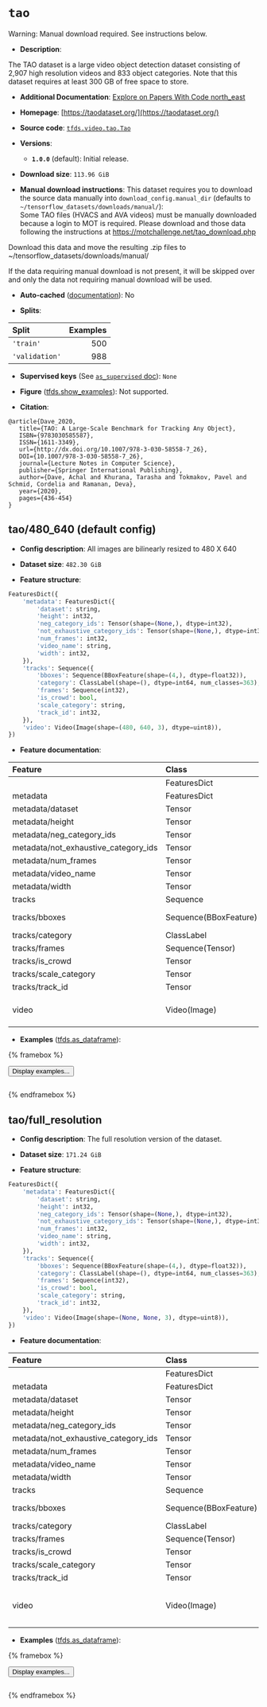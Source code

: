 <div itemscope itemtype="http://schema.org/Dataset">
  <div itemscope itemprop="includedInDataCatalog" itemtype="http://schema.org/DataCatalog">
    <meta itemprop="name" content="TensorFlow Datasets" />
  </div>
  <meta itemprop="name" content="tao" />
  <meta itemprop="description" content="The TAO dataset is a large video object detection dataset consisting of&#10;2,907 high resolution videos and 833 object categories. Note that this dataset&#10;requires at least 300 GB of free space to store.&#10;&#10;To use this dataset:&#10;&#10;```python&#10;import tensorflow_datasets as tfds&#10;&#10;ds = tfds.load(&#x27;tao&#x27;, split=&#x27;train&#x27;)&#10;for ex in ds.take(4):&#10;  print(ex)&#10;```&#10;&#10;See [the guide](https://www.tensorflow.org/datasets/overview) for more&#10;informations on [tensorflow_datasets](https://www.tensorflow.org/datasets).&#10;&#10;" />
  <meta itemprop="url" content="https://www.tensorflow.org/datasets/catalog/tao" />
  <meta itemprop="sameAs" content="https://taodataset.org/" />
  <meta itemprop="citation" content="@article{Dave_2020,&#10;   title={TAO: A Large-Scale Benchmark for Tracking Any Object},&#10;   ISBN={9783030585587},&#10;   ISSN={1611-3349},&#10;   url={http://dx.doi.org/10.1007/978-3-030-58558-7_26},&#10;   DOI={10.1007/978-3-030-58558-7_26},&#10;   journal={Lecture Notes in Computer Science},&#10;   publisher={Springer International Publishing},&#10;   author={Dave, Achal and Khurana, Tarasha and Tokmakov, Pavel and Schmid, Cordelia and Ramanan, Deva},&#10;   year={2020},&#10;   pages={436-454}&#10;}" />
</div>

# `tao`


Warning: Manual download required. See instructions below.

*   **Description**:

The TAO dataset is a large video object detection dataset consisting of 2,907
high resolution videos and 833 object categories. Note that this dataset
requires at least 300 GB of free space to store.

*   **Additional Documentation**:
    <a class="button button-with-icon" href="https://paperswithcode.com/dataset/tao">
    Explore on Papers With Code
    <span class="material-icons icon-after" aria-hidden="true"> north_east
    </span> </a>

*   **Homepage**: [https://taodataset.org/](https://taodataset.org/)

*   **Source code**:
    [`tfds.video.tao.Tao`](https://github.com/tensorflow/datasets/tree/master/tensorflow_datasets/video/tao/tao.py)

*   **Versions**:

    *   **`1.0.0`** (default): Initial release.

*   **Download size**: `113.96 GiB`

*   **Manual download instructions**: This dataset requires you to
    download the source data manually into `download_config.manual_dir`
    (defaults to `~/tensorflow_datasets/downloads/manual/`):<br/>
    Some TAO files (HVACS and AVA videos) must be manually downloaded because
    a login to MOT is required. Please download and those data following
    the instructions at https://motchallenge.net/tao_download.php

Download this data and move the resulting .zip files to
~/tensorflow_datasets/downloads/manual/

If the data requiring manual download is not present, it will be skipped over
and only the data not requiring manual download will be used.

*   **Auto-cached**
    ([documentation](https://www.tensorflow.org/datasets/performances#auto-caching)):
    No

*   **Splits**:

Split          | Examples
:------------- | -------:
`'train'`      | 500
`'validation'` | 988

*   **Supervised keys** (See
    [`as_supervised` doc](https://www.tensorflow.org/datasets/api_docs/python/tfds/load#args)):
    `None`

*   **Figure**
    ([tfds.show_examples](https://www.tensorflow.org/datasets/api_docs/python/tfds/visualization/show_examples)):
    Not supported.

*   **Citation**:

```
@article{Dave_2020,
   title={TAO: A Large-Scale Benchmark for Tracking Any Object},
   ISBN={9783030585587},
   ISSN={1611-3349},
   url={http://dx.doi.org/10.1007/978-3-030-58558-7_26},
   DOI={10.1007/978-3-030-58558-7_26},
   journal={Lecture Notes in Computer Science},
   publisher={Springer International Publishing},
   author={Dave, Achal and Khurana, Tarasha and Tokmakov, Pavel and Schmid, Cordelia and Ramanan, Deva},
   year={2020},
   pages={436-454}
}
```


## tao/480_640 (default config)

*   **Config description**: All images are bilinearly resized to 480 X 640

*   **Dataset size**: `482.30 GiB`

*   **Feature structure**:

```python
FeaturesDict({
    'metadata': FeaturesDict({
        'dataset': string,
        'height': int32,
        'neg_category_ids': Tensor(shape=(None,), dtype=int32),
        'not_exhaustive_category_ids': Tensor(shape=(None,), dtype=int32),
        'num_frames': int32,
        'video_name': string,
        'width': int32,
    }),
    'tracks': Sequence({
        'bboxes': Sequence(BBoxFeature(shape=(4,), dtype=float32)),
        'category': ClassLabel(shape=(), dtype=int64, num_classes=363),
        'frames': Sequence(int32),
        'is_crowd': bool,
        'scale_category': string,
        'track_id': int32,
    }),
    'video': Video(Image(shape=(480, 640, 3), dtype=uint8)),
})
```

*   **Feature documentation**:

Feature                              | Class                 | Shape               | Dtype   | Description
:----------------------------------- | :-------------------- | :------------------ | :------ | :----------
                                     | FeaturesDict          |                     |         |
metadata                             | FeaturesDict          |                     |         |
metadata/dataset                     | Tensor                |                     | string  |
metadata/height                      | Tensor                |                     | int32   |
metadata/neg_category_ids            | Tensor                | (None,)             | int32   |
metadata/not_exhaustive_category_ids | Tensor                | (None,)             | int32   |
metadata/num_frames                  | Tensor                |                     | int32   |
metadata/video_name                  | Tensor                |                     | string  |
metadata/width                       | Tensor                |                     | int32   |
tracks                               | Sequence              |                     |         |
tracks/bboxes                        | Sequence(BBoxFeature) | (None, 4)           | float32 |
tracks/category                      | ClassLabel            |                     | int64   |
tracks/frames                        | Sequence(Tensor)      | (None,)             | int32   |
tracks/is_crowd                      | Tensor                |                     | bool    |
tracks/scale_category                | Tensor                |                     | string  |
tracks/track_id                      | Tensor                |                     | int32   |
video                                | Video(Image)          | (None, 480, 640, 3) | uint8   |

*   **Examples**
    ([tfds.as_dataframe](https://www.tensorflow.org/datasets/api_docs/python/tfds/as_dataframe)):

<!-- mdformat off(HTML should not be auto-formatted) -->

{% framebox %}

<button id="displaydataframe">Display examples...</button>
<div id="dataframecontent" style="overflow-x:auto"></div>
<script>
const url = "https://storage.googleapis.com/tfds-data/visualization/dataframe/tao-480_640-1.0.0.html";
const dataButton = document.getElementById('displaydataframe');
dataButton.addEventListener('click', async () => {
  // Disable the button after clicking (dataframe loaded only once).
  dataButton.disabled = true;

  const contentPane = document.getElementById('dataframecontent');
  try {
    const response = await fetch(url);
    // Error response codes don't throw an error, so force an error to show
    // the error message.
    if (!response.ok) throw Error(response.statusText);

    const data = await response.text();
    contentPane.innerHTML = data;
  } catch (e) {
    contentPane.innerHTML =
        'Error loading examples. If the error persist, please open '
        + 'a new issue.';
  }
});
</script>

{% endframebox %}

<!-- mdformat on -->

## tao/full_resolution

*   **Config description**: The full resolution version of the dataset.

*   **Dataset size**: `171.24 GiB`

*   **Feature structure**:

```python
FeaturesDict({
    'metadata': FeaturesDict({
        'dataset': string,
        'height': int32,
        'neg_category_ids': Tensor(shape=(None,), dtype=int32),
        'not_exhaustive_category_ids': Tensor(shape=(None,), dtype=int32),
        'num_frames': int32,
        'video_name': string,
        'width': int32,
    }),
    'tracks': Sequence({
        'bboxes': Sequence(BBoxFeature(shape=(4,), dtype=float32)),
        'category': ClassLabel(shape=(), dtype=int64, num_classes=363),
        'frames': Sequence(int32),
        'is_crowd': bool,
        'scale_category': string,
        'track_id': int32,
    }),
    'video': Video(Image(shape=(None, None, 3), dtype=uint8)),
})
```

*   **Feature documentation**:

Feature                              | Class                 | Shape                 | Dtype   | Description
:----------------------------------- | :-------------------- | :-------------------- | :------ | :----------
                                     | FeaturesDict          |                       |         |
metadata                             | FeaturesDict          |                       |         |
metadata/dataset                     | Tensor                |                       | string  |
metadata/height                      | Tensor                |                       | int32   |
metadata/neg_category_ids            | Tensor                | (None,)               | int32   |
metadata/not_exhaustive_category_ids | Tensor                | (None,)               | int32   |
metadata/num_frames                  | Tensor                |                       | int32   |
metadata/video_name                  | Tensor                |                       | string  |
metadata/width                       | Tensor                |                       | int32   |
tracks                               | Sequence              |                       |         |
tracks/bboxes                        | Sequence(BBoxFeature) | (None, 4)             | float32 |
tracks/category                      | ClassLabel            |                       | int64   |
tracks/frames                        | Sequence(Tensor)      | (None,)               | int32   |
tracks/is_crowd                      | Tensor                |                       | bool    |
tracks/scale_category                | Tensor                |                       | string  |
tracks/track_id                      | Tensor                |                       | int32   |
video                                | Video(Image)          | (None, None, None, 3) | uint8   |

*   **Examples**
    ([tfds.as_dataframe](https://www.tensorflow.org/datasets/api_docs/python/tfds/as_dataframe)):

<!-- mdformat off(HTML should not be auto-formatted) -->

{% framebox %}

<button id="displaydataframe">Display examples...</button>
<div id="dataframecontent" style="overflow-x:auto"></div>
<script>
const url = "https://storage.googleapis.com/tfds-data/visualization/dataframe/tao-full_resolution-1.0.0.html";
const dataButton = document.getElementById('displaydataframe');
dataButton.addEventListener('click', async () => {
  // Disable the button after clicking (dataframe loaded only once).
  dataButton.disabled = true;

  const contentPane = document.getElementById('dataframecontent');
  try {
    const response = await fetch(url);
    // Error response codes don't throw an error, so force an error to show
    // the error message.
    if (!response.ok) throw Error(response.statusText);

    const data = await response.text();
    contentPane.innerHTML = data;
  } catch (e) {
    contentPane.innerHTML =
        'Error loading examples. If the error persist, please open '
        + 'a new issue.';
  }
});
</script>

{% endframebox %}

<!-- mdformat on -->